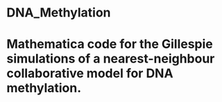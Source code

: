 # DNA_Methylation

# Mathematica code for the Gillespie simulations of a nearest-neighbour collaborative model for DNA methylation.
